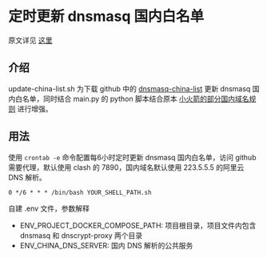 # 定时更新 dnsmasq 国内白名单
原文详见 [这里](https://liuzhehao.com/fiddling/tailscale/exit-node#自建-dns-解析代理)

## 介绍
update-china-list.sh 为下载 github 中的 [dnsmasq-china-list](https://github.com/felixonmars/dnsmasq-china-list) 更新 dnsmasq 国内白名单，同时结合 main.py 的 python 脚本结合原本 [小火箭的部分国内域名规则](https://github.com/blackmatrix7/ios_rule_script) 进行增强。

## 用法
使用 `crontab -e` 命令配置每6小时定时更新 dnsmasq 国内白名单，访问 github 需要代理，默认使用 clash 的 7890，国内域名默认使用 223.5.5.5 的阿里云 DNS 解析。
```
0 */6 * * * /bin/bash YOUR_SHELL_PATH.sh
```
自建 .env 文件，参数解释
- ENV_PROJECT_DOCKER_COMPOSE_PATH: 项目根目录，项目文件内包含 dnsmasq 和 dnscrypt-proxy 两个目录
- ENV_CHINA_DNS_SERVER: 国内 DNS 解析的公共服务